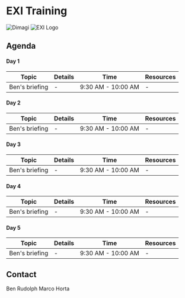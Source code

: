 # EXI Training

![Dimagi](https://media.licdn.com/media/p/5/005/030/05b/133f72a.png)
![EXI Logo](https://media.licdn.com/media/p/2/000/037/19b/32d4bf7.png)

## Agenda

#### Day 1

Topic | Details | Time | Resources
------------- | ------------- | ------------- | ------------
Ben's briefing  | - | 9:30 AM - 10:00 AM | -

#### Day 2

Topic | Details | Time | Resources
------------- | ------------- | ------------- | ------------
Ben's briefing  | - | 9:30 AM - 10:00 AM | -

#### Day 3

Topic | Details | Time | Resources
------------- | ------------- | ------------- | ------------
Ben's briefing  | - | 9:30 AM - 10:00 AM | -

#### Day 4

Topic | Details | Time | Resources
------------- | ------------- | ------------- | ------------
Ben's briefing  | - | 9:30 AM - 10:00 AM | -

#### Day 5

Topic | Details | Time | Resources
------------- | ------------- | ------------- | ------------
Ben's briefing  | - | 9:30 AM - 10:00 AM | -

## Contact

Ben Rudolph
Marco Horta
